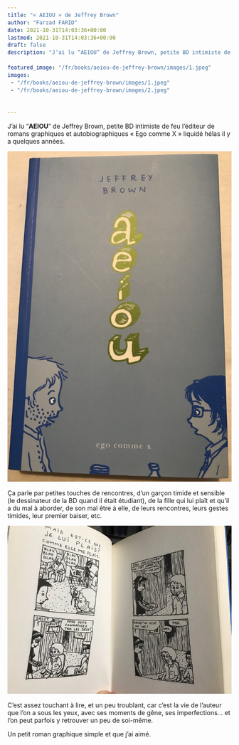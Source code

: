 ```yaml
---
title: "« AEIOU » de Jeffrey Brown"
author: "Farzad FARID"
date: 2021-10-31T14:03:36+00:00
lastmod: 2021-10-31T14:03:36+00:00
draft: false
description: "J’ai lu “AEIOU” de Jeffrey Brown, petite BD intimiste de feu l’éditeur de romans graphiques et autobiographiques « Ego comme X » liquidé… "

featured_image: "/fr/books/aeiou-de-jeffrey-brown/images/1.jpeg" 
images:
 - "/fr/books/aeiou-de-jeffrey-brown/images/1.jpeg"
 - "/fr/books/aeiou-de-jeffrey-brown/images/2.jpeg"


---
```


J’ai lu “**AEIOU**” de Jeffrey Brown, petite BD intimiste de feu l’éditeur de romans graphiques et autobiographiques « Ego comme X » liquidé hélas il y a quelques années. 




![image](images/1.jpeg#layoutTextWidth)



Ça parle par petites touches de rencontres, d’un garçon timide et sensible (le dessinateur de la BD quand il était étudiant), de la fille qui lui plaît et qu’il a du mal à aborder, de son mal être à elle, de leurs rencontres, leurs gestes timides, leur premier baiser, etc.




![image](images/2.jpeg#layoutTextWidth)



C’est assez touchant à lire, et un peu troublant, car c’est la vie de l’auteur que l’on a sous les yeux, avec ses moments de gêne, ses imperfections… et l’on peut parfois y retrouver un peu de soi-même.

Un petit roman graphique simple et que j’ai aimé.
